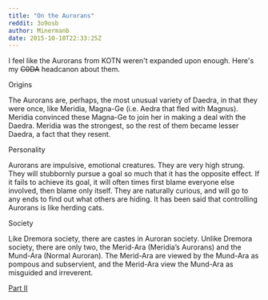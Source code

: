 ```yaml
---
title: "On the Aurorans"
reddit: 3o9osb
author: Minermanb
date: 2015-10-10T22:33:25Z
---
```


I feel like the Aurorans from KOTN weren't expanded upon enough. Here's my ~~C0DA~~ headcanon about them.

Origins

The Aurorans are, perhaps, the most unusual variety of Daedra, in that they were once, like Meridia, Magna-Ge (i.e. Aedra that fled with Magnus). Meridia convinced these Magna-Ge to join her in making a deal with the Daedra. Meridia was the strongest, so the rest of them became lesser Daedra, a fact that they resent.

Personality

Aurorans are impulsive, emotional creatures. They are very high strung. They will stubbornly pursue a goal so much that it has the opposite effect. If it fails to achieve its goal, it will often times first blame everyone else involved, then blame only itself. They are naturally curious, and will go to any ends to find out what others are hiding. It has been said that controlling Aurorans is like herding cats.


Society

Like Dremora society, there are castes in Auroran society. Unlike Dremora society, there are only two, the Merid-Ara (Meridia’s Aurorans) and the Mund-Ara (Normal Auroran). The Merid-Ara are viewed by the Mund-Ara as pompous and subservient, and the Merid-Ara view the Mund-Ara as misguided and irreverent. 

[Part II](https://www.reddit.com/r/teslore/comments/3oe0l6/on_the_aurorans_pt_ii/)
